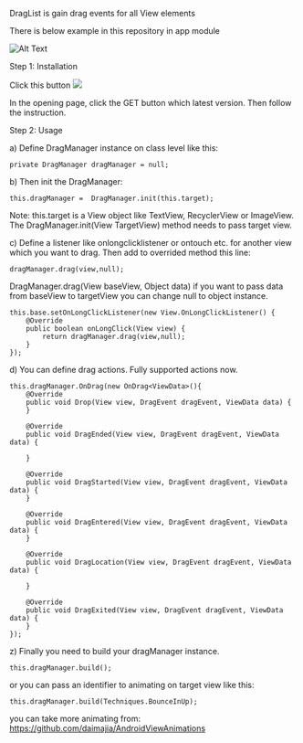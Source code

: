 DragList is gain drag events for all View elements

There is below example in this repository in app module

![Alt Text](https://github.com/nihatalim/DragList/raw/master/GenericRecyclerWithDragListExample.gif)

Step 1: Installation

Click this button
[![](https://jitpack.io/v/nihatalim/DragList.svg)](https://jitpack.io/#nihatalim/DragList)

In the opening page, click the GET button which latest version.
Then follow the instruction.

Step 2: Usage

a) Define DragManager instance on class level like this:

```
private DragManager dragManager = null;
```

b) Then init the DragManager:

```
this.dragManager =  DragManager.init(this.target);
```

Note: this.target is a View object like TextView, RecyclerView or ImageView. The DragManager.init(View TargetView) method needs to pass target view.

c) Define a listener like onlongclicklistener or ontouch etc. for another view which you want to drag. Then add to 
overrided method this line:

```
dragManager.drag(view,null);
```

DragManager.drag(View baseView, Object data) if you want to pass data from baseView to targetView you can change null to object instance.

```
this.base.setOnLongClickListener(new View.OnLongClickListener() {
	@Override
	public boolean onLongClick(View view) {
		return dragManager.drag(view,null);
	}
});
```

d) You can define drag actions. Fully supported actions now.

```
this.dragManager.OnDrag(new OnDrag<ViewData>(){
	@Override
	public void Drop(View view, DragEvent dragEvent, ViewData data) {
	}

	@Override
	public void DragEnded(View view, DragEvent dragEvent, ViewData data) {

	}

	@Override
	public void DragStarted(View view, DragEvent dragEvent, ViewData data) {
	}

	@Override
	public void DragEntered(View view, DragEvent dragEvent, ViewData data) {
	}

	@Override
	public void DragLocation(View view, DragEvent dragEvent, ViewData data) {

	}

	@Override
	public void DragExited(View view, DragEvent dragEvent, ViewData data) {
	}
});

```

z) Finally you need to build your dragManager instance.

```
this.dragManager.build();
```

or you can pass an identifier to animating on target view like this:

```
this.dragManager.build(Techniques.BounceInUp);
```

you can take more animating from: https://github.com/daimajia/AndroidViewAnimations
